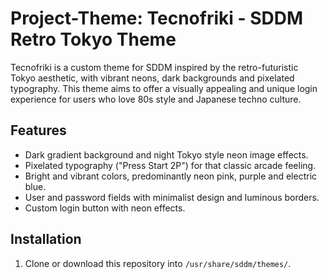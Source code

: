 # Project-Theme: Tecnofriki - SDDM Retro Tokyo Theme

Tecnofriki is a custom theme for SDDM inspired by the retro-futuristic Tokyo aesthetic, with vibrant neons, dark backgrounds and pixelated typography. This theme aims to offer a visually appealing and unique login experience for users who love 80s style and Japanese techno culture.

## Features

- Dark gradient background and night Tokyo style neon image effects.
- Pixelated typography ("Press Start 2P") for that classic arcade feeling.
- Bright and vibrant colors, predominantly neon pink, purple and electric blue.
- User and password fields with minimalist design and luminous borders.
- Custom login button with neon effects.

## Installation

1. Clone or download this repository into `/usr/share/sddm/themes/`.
